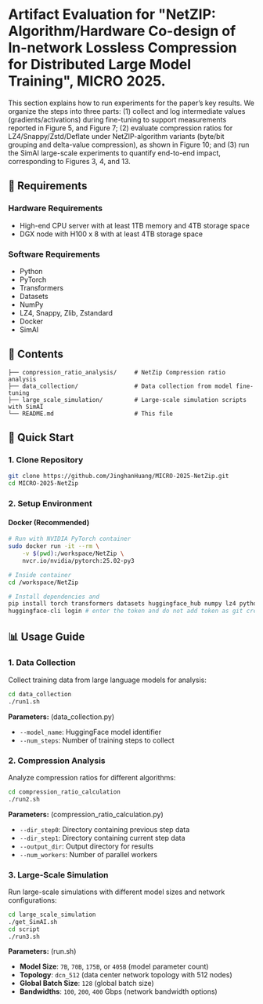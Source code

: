 # Artifact Evaluation for "NetZIP: Algorithm/Hardware Co-design of In-network Lossless Compression for Distributed Large Model Training", MICRO 2025.

This section explains how to run experiments for the paper’s key results. We organize the steps into three parts: (1) collect and log intermediate values (gradients/activations) during fine-tuning to support measurements reported in Figure 5, and Figure 7; (2) evaluate compression ratios for LZ4/Snappy/Zstd/Deflate under NetZIP-algorithm variants (byte/bit grouping and delta-value compression), as shown in Figure 10; and (3) run the SimAI large-scale experiments to quantify end-to-end impact, corresponding to Figures 3, 4, and 13.

## 🔩 Requirements

### Hardware Requirements
- High-end CPU server with at least 1TB memory and 4TB storage space
- DGX node with H100 x 8 with at least 4TB storage space

### Software Requirements
- Python
- PyTorch
- Transformers
- Datasets
- NumPy
- LZ4, Snappy, Zlib, Zstandard
- Docker
- SimAI

## 📖 Contents
```
├── compression_ratio_analysis/     # NetZip Compression ratio analysis
├── data_collection/                # Data collection from model fine-tuning
├── large_scale_simulation/         # Large-scale simulation scripts with SimAI
└── README.md                       # This file
```

## 🚀 Quick Start

### 1. Clone Repository

```bash
git clone https://github.com/JinghanHuang/MICRO-2025-NetZip.git
cd MICRO-2025-NetZip
```

### 2. Setup Environment

#### Docker (Recommended)

```bash
# Run with NVIDIA PyTorch container
sudo docker run -it --rm \
    -v $(pwd):/workspace/NetZip \
    nvcr.io/nvidia/pytorch:25.02-py3

# Inside container
cd /workspace/NetZip
```

```bash
# Install dependencies and
pip install torch transformers datasets huggingface_hub numpy lz4 python-snappy zstandard tqdm
huggingface-cli login # enter the token and do not add token as git credential

```

## 📊 Usage Guide

### 1. Data Collection

Collect training data from large language models for analysis:

```bash
cd data_collection
./run1.sh
```

**Parameters:** (data_collection.py)
- `--model_name`: HuggingFace model identifier
- `--num_steps`: Number of training steps to collect

### 2. Compression Analysis

Analyze compression ratios for different algorithms:

```bash
cd compression_ratio_calculation
./run2.sh
```

**Parameters:** (compression_ratio_calculation.py)
- `--dir_step0`: Directory containing previous step data
- `--dir_step1`: Directory containing current step data
- `--output_dir`: Output directory for results
- `--num_workers`: Number of parallel workers

### 3. Large-Scale Simulation

Run large-scale simulations with different model sizes and network configurations:

```bash
cd large_scale_simulation
./get_SimAI.sh
cd script
./run3.sh
```

**Parameters:** (run.sh)
- **Model Size**: `7B`, `70B`, `175B`, or `405B` (model parameter count)
- **Topology**: `dcn_512` (data center network topology with 512 nodes)
- **Global Batch Size**: `128` (global batch size)
- **Bandwidths**: `100`, `200`, `400` Gbps (network bandwidth options)